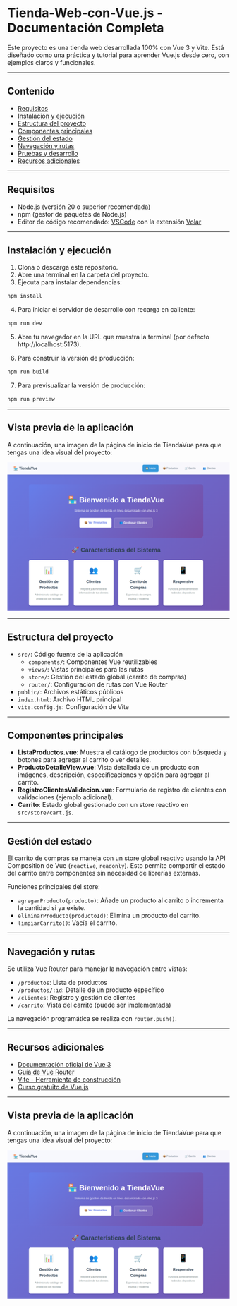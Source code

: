# Tienda-Web-con-Vue.js - Documentación Completa

Este proyecto es una tienda web desarrollada 100% con Vue 3 y Vite. Está diseñado como una práctica y tutorial para aprender Vue.js desde cero, con ejemplos claros y funcionales.

---

## Contenido

- [Requisitos](#requisitos)
- [Instalación y ejecución](#instalación-y-ejecución)
- [Estructura del proyecto](#estructura-del-proyecto)
- [Componentes principales](#componentes-principales)
- [Gestión del estado](#gestión-del-estado)
- [Navegación y rutas](#navegación-y-rutas)
- [Pruebas y desarrollo](#pruebas-y-desarrollo)
- [Recursos adicionales](#recursos-adicionales)

---

## Requisitos

- Node.js (versión 20 o superior recomendada)
- npm (gestor de paquetes de Node.js)
- Editor de código recomendado: [VSCode](https://code.visualstudio.com/) con la extensión [Volar](https://marketplace.visualstudio.com/items?itemName=Vue.volar)

---

## Instalación y ejecución

1. Clona o descarga este repositorio.
2. Abre una terminal en la carpeta del proyecto.
3. Ejecuta para instalar dependencias:

```sh
npm install
```

4. Para iniciar el servidor de desarrollo con recarga en caliente:

```sh
npm run dev
```

5. Abre tu navegador en la URL que muestra la terminal (por defecto http://localhost:5173).

6. Para construir la versión de producción:

```sh
npm run build
```

7. Para previsualizar la versión de producción:

```sh
npm run preview
```
---

## Vista previa de la aplicación

A continuación, una imagen de la página de inicio de TiendaVue para que tengas una idea visual del proyecto:

![Vista previa de TiendaVue](./public/preview-tiendavue.png)

---

## Estructura del proyecto

- `src/`: Código fuente de la aplicación
  - `components/`: Componentes Vue reutilizables
  - `views/`: Vistas principales para las rutas
  - `store/`: Gestión del estado global (carrito de compras)
  - `router/`: Configuración de rutas con Vue Router
- `public/`: Archivos estáticos públicos
- `index.html`: Archivo HTML principal
- `vite.config.js`: Configuración de Vite

---

## Componentes principales

- **ListaProductos.vue**: Muestra el catálogo de productos con búsqueda y botones para agregar al carrito o ver detalles.
- **ProductoDetalleView.vue**: Vista detallada de un producto con imágenes, descripción, especificaciones y opción para agregar al carrito.
- **RegistroClientesValidacion.vue**: Formulario de registro de clientes con validaciones (ejemplo adicional).
- **Carrito**: Estado global gestionado con un store reactivo en `src/store/cart.js`.

---

## Gestión del estado

El carrito de compras se maneja con un store global reactivo usando la API Composition de Vue (`reactive`, `readonly`). Esto permite compartir el estado del carrito entre componentes sin necesidad de librerías externas.

Funciones principales del store:

- `agregarProducto(producto)`: Añade un producto al carrito o incrementa la cantidad si ya existe.
- `eliminarProducto(productoId)`: Elimina un producto del carrito.
- `limpiarCarrito()`: Vacía el carrito.

---

## Navegación y rutas

Se utiliza Vue Router para manejar la navegación entre vistas:

- `/productos`: Lista de productos
- `/productos/:id`: Detalle de un producto específico
- `/clientes`: Registro y gestión de clientes
- `/carrito`: Vista del carrito (puede ser implementada)

La navegación programática se realiza con `router.push()`.

---


## Recursos adicionales

- [Documentación oficial de Vue 3](https://vuejs.org/)
- [Guía de Vue Router](https://router.vuejs.org/)
- [Vite - Herramienta de construcción](https://vite.dev/)
- [Curso gratuito de Vue.js](https://www.vuemastery.com/)

---

## Vista previa de la aplicación

A continuación, una imagen de la página de inicio de TiendaVue para que tengas una idea visual del proyecto:

![Vista previa de TiendaVue](./public/preview-tiendavue.png)



